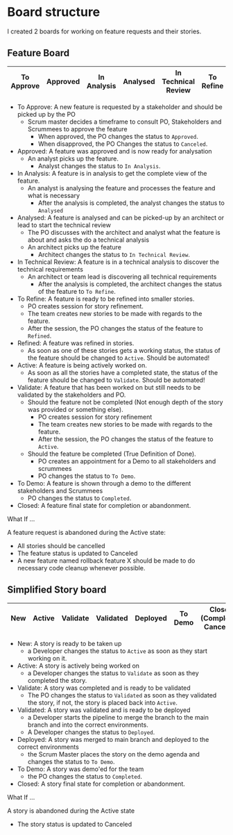 # Board structure

I created 2 boards for working on feature requests and their stories.

## Feature Board

|To Approve|Approved|In Analysis|Analysed|In Technical Review|To Refine|Refined|Active|Validate|Demo|Closed (Canceled, Completed)|
|--|--|--|--|--|--|--|--|--|--|--|

- To Approve: A new feature is requested by a stakeholder and should be picked up by the PO
  - Scrum master decides a timeframe to consult PO, Stakeholders and Scrummees to approve the feature
    - When approved, the PO changes the status to `Approved`.
    - When disapproved, the PO Changes the status to `Canceled`.
- Approved: A feature was approved and is now ready for analysation
  - An analyst picks up the feature.
    - Analyst changes the status to `In Analysis`.
- In Analysis: A feature is in analysis to get the complete view of the feature.
  - An analyst is analysing the feature and processes the feature and what is necessary
    - After the analysis is completed, the analyst changes the status to `Analysed`
- Analysed: A feature is analysed and can be picked-up by an architect or lead to start the technical review
  - The PO discusses with the architect and analyst what the feature is about and asks the do a technical analysis
  - An architect picks up the feature
    - Architect changes the status to `In Technical Review`.
- In Technical Review: A feature is in a technical analysis to discover the technical requirements
  - An architect or team lead is discovering all technical requirements
    - After the analysis is completed, the architect changes the status of the feature to `To Refine`.
- To Refine: A feature is ready to be refined into smaller stories.
  - PO creates session for story refinement.
  - The team creates new stories to be made with regards to the feature.
  - After the session, the PO changes the status of the feature to `Refined`.
- Refined: A feature was refined in stories.
  - As soon as one of these stories gets a working status, the status of the feature should be changed to `Active`. Should be automated!
- Active: A feature is being actively worked on.
  - As soon as all the stories have a completed state, the status of the feature should be changed to `Validate`. Should be automated!
- Validate: A feature that has been worked on but still needs to be validated by the stakeholders and PO.
  - Should the feature not be completed (Not enough depth of the story was provided or something else).
    - PO creates session for story refinement
    - The team creates new stories to be made with regards to the feature.
    - After the session, the PO changes the status of the feature to `Active`.
  - Should the feature be completed (True Definition of Done).
    - PO creates an appointment for a Demo to all stakeholders and scrummees
    - PO changes the status to `To Demo`.
- To Demo: A feature is shown through a demo to the different stakeholders and Scrummees
  - PO changes the status to `Completed`.
- Closed: A feature final state for completion or abandonment.

What If ...

A feature request is abandoned during the Active state:

- All stories should be cancelled
- The feature status is updated to Canceled
- A new feature named rollback feature X should be made to do necessary code cleanup whenever possible.

## Simplified Story board

|New|Active|Validate|Validated|Deployed|To Demo|Closed (Completed, Canceled)|
|--|--|--|--|--|--|--|

- New: A story is ready to be taken up
  - a Developer changes the status to `Active` as soon as they start working on it.
- Active: A story is actively being worked on
  - a Developer changes the status to `Validate` as soon as they completed the story.
- Validate: A story was completed and is ready to be validated
  - The PO changes the status to `Validated` as soon as they validated the story, if not, the story is placed back into `Active`.
- Validated: A story was validated and is ready to be deployed
  - a Developer starts the pipeline to merge the branch to the main branch and into the correct environments.
  - A Developer changes the status to `Deployed`.
- Deployed: A story was merged to main branch and deployed to the correct environments
  - the Scrum Master places the story on the demo agenda and changes the status to `To Demo`.
- To Demo: A story was demo'ed for the team
  - the PO changes the status to `Completed`.
- Closed: A story final state for completion or abandonment.

What If ...

A story is abandoned during the Active state

- The story status is updated to Canceled
